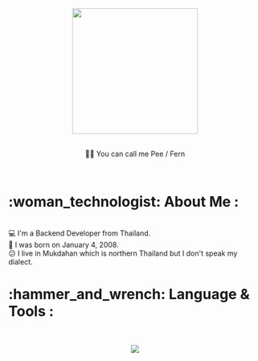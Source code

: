 <div id="header" align="center">
  <img src="https://media.tenor.com/PDJrqI6ktv8AAAAi/anime-girl.gif" width="250"/>
</div>
<br>
<p align="center">
  🥐🥨 You can call me <a>Pee / Fern</a>
</p>
<br>
 <h1>:woman_technologist: About Me :</h1>
 <br>
<div>
  💻 I'm a Backend Developer from Thailand. <br>
  👶 I was born on January 4, 2008. <br>
  😕 I live in Mukdahan which is northern Thailand but I don't speak my dialect.
<br>
 <h1>:hammer_and_wrench: Language & Tools :</h1>
</div>
<br>
<p align="center">
  <a href="https://skillicons.dev">
    <img src="https://skillicons.dev/icons?i=stackoverflow,github,linux,docker,js,react,bootstrap,nodejs,express,mysql,mongodb" />
  </a>
</p>

